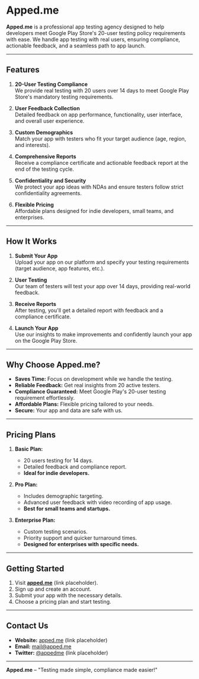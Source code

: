 # Apped.me

**Apped.me** is a professional app testing agency designed to help developers meet Google Play Store's 20-user testing policy requirements with ease. We handle app testing with real users, ensuring compliance, actionable feedback, and a seamless path to app launch.

---

## Features

1. **20-User Testing Compliance**  
   We provide real testing with 20 users over 14 days to meet Google Play Store's mandatory testing requirements.

2. **User Feedback Collection**  
   Detailed feedback on app performance, functionality, user interface, and overall user experience.

3. **Custom Demographics**  
   Match your app with testers who fit your target audience (age, region, and interests).

4. **Comprehensive Reports**  
   Receive a compliance certificate and actionable feedback report at the end of the testing cycle.

5. **Confidentiality and Security**  
   We protect your app ideas with NDAs and ensure testers follow strict confidentiality agreements.

6. **Flexible Pricing**  
   Affordable plans designed for indie developers, small teams, and enterprises.

---

## How It Works

1. **Submit Your App**  
   Upload your app on our platform and specify your testing requirements (target audience, app features, etc.).

2. **User Testing**  
   Our team of testers will test your app over 14 days, providing real-world feedback.

3. **Receive Reports**  
   After testing, you'll get a detailed report with feedback and a compliance certificate.

4. **Launch Your App**  
   Use our insights to make improvements and confidently launch your app on the Google Play Store.

---

## Why Choose Apped.me?

- **Saves Time:** Focus on development while we handle the testing.
- **Reliable Feedback:** Get real insights from 20 active testers.
- **Compliance Guaranteed:** Meet Google Play's 20-user testing requirement effortlessly.
- **Affordable Plans:** Flexible pricing tailored to your needs.
- **Secure:** Your app and data are safe with us.

---

## Pricing Plans

1. **Basic Plan:**  
   - 20 users testing for 14 days.  
   - Detailed feedback and compliance report.  
   - **Ideal for indie developers.**

2. **Pro Plan:**  
   - Includes demographic targeting.  
   - Advanced user feedback with video recording of app usage.  
   - **Best for small teams and startups.**

3. **Enterprise Plan:**  
   - Custom testing scenarios.  
   - Priority support and quicker turnaround times.  
   - **Designed for enterprises with specific needs.**

---

## Getting Started

1. Visit **[apped.me](https://apped.me)** (link placeholder).  
2. Sign up and create an account.  
3. Submit your app with the necessary details.  
4. Choose a pricing plan and start testing.  

---

## Contact Us

- **Website:** [apped.me](https://apped.me) (link placeholder)  
- **Email:** mail@apped.me  
- **Twitter:** [@appedme](https://twitter.com/appedme) (link placeholder)

---

**Apped.me** – "Testing made simple, compliance made easier!"
